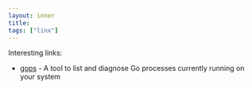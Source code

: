 ```yaml
---
layout: inner
title: 
tags: ["linx"]
---
```

Interesting links: 

* [gops](https://github.com/google/gops) - A tool to list and diagnose Go processes currently running on your system